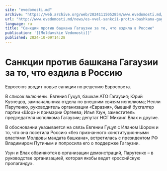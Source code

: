 ```yaml
---
site: "evedomosti.md"
archive: "https://web.archive.org/web/20241115052854/www.evedomosti.md/news/es-vvel-sankcii-protiv-bashkana-gagauzii"
url: "http://www.evedomosti.md/news/es-vvel-sankcii-protiv-bashkana-gagauzii"
language: ru
title: "Санкции против башкана Гагаузии за то, что ездила в Россию"
publication: '[[Moldavskie Vedomosti]]'
published: 2024-10-09T14:28
---
```


# Санкции против башкана Гагаузии за то, что ездила в Россию

Евросоюз вводит новые санкции по решению Евросовета.

В список включены: Евгения Гуцул, башкан АТО Гагаузия; Юрий Кузнецов, замначальника отдела по внешним связям исполкома; Нелли Парутенко, руководитель организации «Евразия», бывший бухгалтер партии «Шор» и примэрии Оргеева; Илья Узун, заместитель председателя исполкома Гагаузии; депутат НСГ Михаил Влах и другие.

В обосновании указывается на связь Евгении Гуцул с Иланом Шором и то, что она посетила Россию «без признанного конституционными властями Молдовы мандата башкана», встретилась с президентом РФ Владимиром Путиным и попросила его о поддержке Гагаузии.

Узун и Влах обвиняются в организации демонстраций, Парутенко – в руководстве организацией, которая якобы ведет «российскую пропаганду».